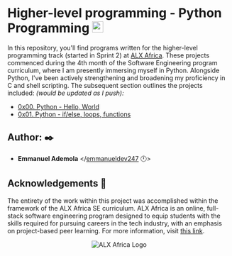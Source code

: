 # Higher-level programming - Python Programming <img src="https://cdn3.iconfinder.com/data/icons/logos-and-brands-adobe/512/267_Python-512.png" alt="Python Prog. Lang Icon" style="width: 25px; height: 25px;"/>

In this repository, you'll find programs written for the higher-level programming track (started in Sprint 2) at [ALX Africa](https://twitter.com/alx_africa). These projects commenced during the 4th month of the Software Engineering program curriculum, where I am presently immersing myself in Python. Alongside Python, I've been actively strengthening and broadening my proficiency in C and shell scripting. The subsequent section outlines the projects included: _(would be updated as I push):_

* [0x00. Python - Hello, World](./0x00-python-hello_world)
* [0x01. Python - if/else, loops, functions](./0x01-python-if_else_loops_functions)


## Author: :black_nib:
* **Emmanuel Ademola** <\/[emmanueldev247](https://github.com/emmanueldev247) :clock12:>

## Acknowledgements :pray:

The entirety of the work within this project was accomplished within the framework of the ALX Africa SE curriculum. ALX Africa is an online, full-stack software engineering program designed to equip students with the skills required for pursuing careers in the tech industry, with an emphasis on project-based peer learning. For more information, visit [this link](https://www.alxafrica.com/).


<p align="center">
  <img src="http://www.alxafrica.com/wp-content/uploads/2022/01/header-logo.png"
    alt="ALX Africa Logo"
  >
  </p>
